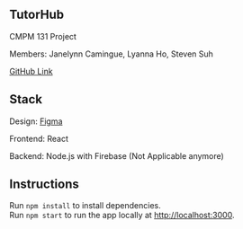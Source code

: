 ## TutorHub
CMPM 131 Project

Members: Janelynn Camingue, Lyanna Ho, Steven Suh

[GitHub Link](https://github.com/StevenSuh/TutorHub)

## Stack
Design: [Figma](https://www.figma.com/file/QgzacPd5z7j5gHscnZSNjonv/Tutor-Hub)

Frontend: React

Backend: Node.js with Firebase (Not Applicable anymore)

## Instructions
Run `npm install` to install dependencies.<br>
Run `npm start` to run the app locally at [http://localhost:3000](http://localhost:3000).
